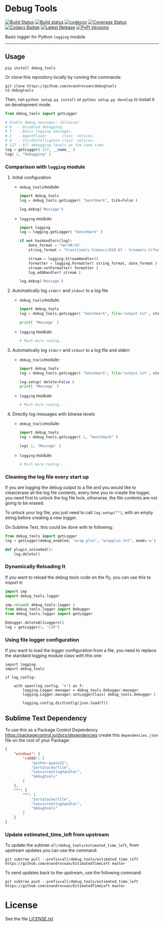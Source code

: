 # Debug Tools

[![Build Status](https://travis-ci.org/evandrocoan/debugtools.svg?branch=master)](https://travis-ci.org/evandrocoan/debugtools)
[![Build status](https://ci.appveyor.com/api/projects/status/github/evandrocoan/debugtools?branch=master&svg=true)](https://ci.appveyor.com/project/evandrocoan/PythonDebugTools/branch/master)
[![codecov](https://codecov.io/gh/evandrocoan/debugtools/branch/master/graph/badge.svg)](https://codecov.io/gh/evandrocoan/debugtools)
[![Coverage Status](https://coveralls.io/repos/github/evandrocoan/debugtools/badge.svg?branch=HEAD)](https://coveralls.io/github/evandrocoan/debugtools?branch=HEAD)
[![Codacy Badge](https://api.codacy.com/project/badge/Grade/5f3e2cd536b54774b193a1eeef930e3c)](https://www.codacy.com/app/evandrocoan/debugtools?utm_source=github.com&amp;utm_medium=referral&amp;utm_content=evandrocoan/debugtools&amp;utm_campaign=Badge_Grade)
[![Latest Release](https://img.shields.io/github/tag/evandrocoan/debugtools.svg?label=version)](https://github.com/evandrocoan/debugtools/releases)
[![PyPi Versions](https://img.shields.io/pypi/pyversions/debug_tools.svg)](https://pypi.python.org/pypi/debug_tools)

Basic logger for Python `logging` module.


___
## Usage

```
pip install debug_tools
```

Or clone this repository locally by running the commands:
```
git clone https://github.com/evandrocoan/debugtools
cd debugtools
```
Then, run `python setup.py install` or `python setup.py develop` to install it on development mode.


```python
from debug_tools import getLogger

# Enable debug messages: (bitwise)
# 0   - Disabled debugging.
# 1   - Basic logging messages.
# 2   - AgentPlayer       class' notices.
# 4   - StickIntelligence class' notices.
# 127 - All debugging levels at the same time.
log = getLogger( 127, __name__ )
log( 1, "Debugging" )
```

### Comparison with `logging` module

1. Initial configuration
   * `debug_tools`module:
     ```python
     import debug_tools
     log = debug_tools.getLogger( "benchmark", tick=False )

     log.debug('Message')
     ```

   * `logging` module:
     ```python
     import logging
     log = logging.getLogger( "benchmark" )

     if not hasHandlers(log):
         date_format = "%H:%M:%S"
         string_format = "%(asctime)s:%(msecs)010.6f - %(name)s.%(funcName)s:%(lineno)d - %(message)s"

         stream = logging.StreamHandler()
         formatter = logging.Formatter( string_format, date_format )
         stream.setFormatter( formatter )
         log.addHandler( stream )

     log.debug('Message')
     ```

1. Automatically log `stderr` and `stdout` to a log file
   * `debug_tools`module:
     ```python
     import debug_tools
     log = debug_tools.getLogger( "benchmark", file='output.txt', stdout=True, stderr=True )

     print( 'Message' )
     ```

   * `logging` module:
     ```python
     # Much more coding...
     ```

1. Automatically log `stderr` and `stdout` to a log file and stderr
   * `debug_tools`module:
     ```python
     import debug_tools
     log = debug_tools.getLogger( "benchmark", file='output.txt', stdout=True, stderr=True )

     log.setup( delete=False )
     print( 'Message' )
     ```

   * `logging` module:
     ```python
     # Much more coding...
     ```

1. Directly log messages with bitwise levels
   * `debug_tools`module:
     ```python
     import debug_tools
     log = debug_tools.getLogger( 1, "benchmark" )

     log( 2, 'Message' )
     ```

   * `logging` module:
     ```python
     # Much more coding...
     ```


### Cleaning the log file every start up

If you are logging the debug output to a file and you would like to clean/erase all the log file contents,
every time you re-create the logger,
you need first to unlock the log file lock, otherwise,
the file contents are not going to be erased.

To unlock your log file,
you just need to call `log.setup("")`,
with an empty string before creating a new logger.

On Sublime Text, this could be done with te following:
```python
from debug_tools import getLogger
log = getLogger(debug_enabled, "wrap_plus", "wrapplus.txt", mode='w')

def plugin_unloaded():
    log.delete()
```


### Dynamically Reloading It

If you want to reload the debug tools code on the fly, you can use this to import it:
```python
import imp
import debug_tools.logger

imp.reload( debug_tools.logger )
from debug_tools.logger import Debugger
from debug_tools.logger import getLogger

Debugger.deleteAllLoggers()
log = getLogger(1, "LSP")
```


### Using file logger configuration

If you want to load the logger configuration from a file, you need to replace the standard logging
module class with this one:
```
import logging
import debug_tools

if log_config:

    with open(log_config, 'r') as f:
        logging.Logger.manager = debug_tools.Debugger.manager
        logging.Logger.manager.setLoggerClass( debug_tools.Debugger )

        logging.config.dictConfig(json.load(f))
```


## Sublime Text Dependency

To use this as a Package Control Dependency https://packagecontrol.io/docs/dependencies create
this `dependencies.json` file on the root of your Package:
```json
{
    "windows": {
        ">3000": [
            "python-pywin32",
            "portalockerfile",
            "concurrentloghandler",
            "debugtools"
        ]
    },
    "*": {
        "*": [
            "portalockerfile",
            "concurrentloghandler",
            "debugtools"
        ]
    }
}
```


### Update estimated_time_left from upstream

To update the subtree `all/debug_tools/estimated_time_left`,
from upstream updates you can use the command:
```shell
git subtree pull --prefix=all/debug_tools/estimated_time_left https://github.com/evandrocoan/EstimatedTimeLeft master
```

To send updates back to the upstream, use the following command:
```shell
git subtree push --prefix=all/debug_tools/estimated_time_left https://github.com/evandrocoan/EstimatedTimeLeft master
```


# License

See the file [LICENSE.txt](LICENSE.txt)

